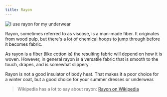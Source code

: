 ```yaml
---
title: Rayon
---
```


![I use rayon for my underwear](rayon.jpg)

Rayon, sometimes referred to as viscose, is a man-made fiber. It originates from wood pulp, but there's a lot of chemical hoops to jump through before it becomes fabric.

As rayon is a fiber (like cotton is) the resulting fabric will depend on how it is woven. However, in general rayon is a versatile fabric that is smooth to the touch, drapes, and is somewhat slippery.

Rayon is not a good insulator of body heat. That makes it a poor choice for a winter coat, but a good choice for your summer dresses or underwear.

> Wikipedia has a lot to say about rayon: [Rayon on Wikipedia](http://en.wikipedia.org/wiki/Rayon)